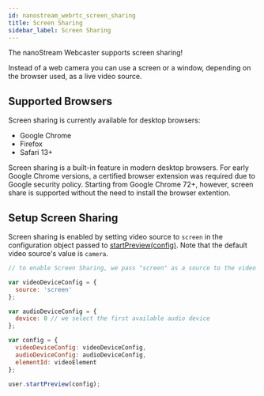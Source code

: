 ```yaml
---
id: nanostream_webrtc_screen_sharing
title: Screen Sharing
sidebar_label: Screen Sharing
---
```


The nanoStream Webcaster supports screen sharing!

Instead of a web camera you can use a screen or a window, depending on the browser used, as a live video source.

## Supported Browsers

Screen sharing is currently available for desktop browsers:

  * Google Chrome
  * Firefox
  * Safari 13+

Screen sharing is a built-in feature in modern desktop browsers. For early Google Chrome versions, a certified browser extension was required due to Google security policy. Starting from Google Chrome 72+, however, screen share is supported without the need to install the browser extention.

## Setup Screen Sharing

Screen sharing is enabled by setting video source to `screen` in the configuration object passed to [startPreview(config)](nanostream_webrtc_api/#startpreviewconfig). Note that the default video source's value is `camera`.<br>

```javascript
// to enable Screen Sharing, we pass "screen" as a source to the video device configuration

var videoDeviceConfig = {
  source: 'screen'
};

var audioDeviceConfig = {
  device: 0 // we select the first available audio device
};

var config = {
  videoDeviceConfig: videoDeviceConfig,
  audioDeviceConfig: audioDeviceConfig,
  elementId: videoElement
};
 
user.startPreview(config);
```